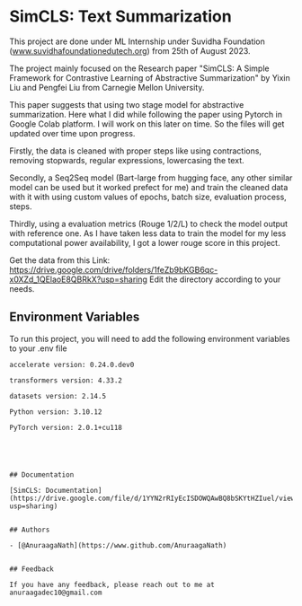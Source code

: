 
# SimCLS: Text Summarization 

This project are done under ML Internship under Suvidha Foundation (www.suvidhafoundationedutech.org) from 25th of August 2023. 

The project mainly focused on the Research paper "SimCLS: A Simple Framework for Contrastive Learning of Abstractive Summarization" by Yixin Liu and Pengfei Liu from Carnegie Mellon University.

This paper suggests that using two stage model for abstractive summarization.
Here what I did while following the paper using Pytorch in Google Colab platform. I will work on this later on time. So the files will get updated over time upon progress.

Firstly, the data is cleaned with proper steps like using contractions, removing stopwards, regular expressions, lowercasing the text. 

Secondly, a Seq2Seq model (Bart-large from hugging face, any other similar model can be used but it worked prefect for me) and train the cleaned data with it with using custom values of epochs, batch size, evaluation process, steps.

Thirdly, using a evaluation metrics (Rouge 1/2/L) to check the model output with reference one. As I have taken less data to train the model for my less computational power availability, I got a lower rouge score in this project.

Get the data from this Link: https://drive.google.com/drive/folders/1feZb9bKGB6qc-x0XZd_1QElaoE8QBRkX?usp=sharing 
Edit the directory according to your needs.


## Environment Variables

To run this project, you will need to add the following environment variables to your .env file

`accelerate version: 0.24.0.dev0`

`transformers version: 4.33.2`

`datasets version: 2.14.5`

`Python version: 3.10.12`

`PyTorch version: 2.0.1+cu118`


```




## Documentation

[SimCLS: Documentation](https://drive.google.com/file/d/1YYN2rRIyEcISDOWQAwBQ8bSKYtHZIuel/view?usp=sharing)


## Authors

- [@AnuraagaNath](https://www.github.com/AnuraagaNath)


## Feedback

If you have any feedback, please reach out to me at anuraagadec10@gmail.com

